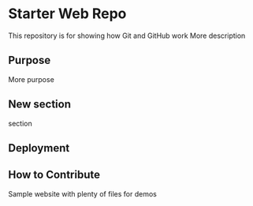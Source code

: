 # Starter Web Repo

This repository is for showing how Git and GitHub work
More description

## Purpose

More purpose

## New section

section

## Deployment

## How to Contribute

Sample website with plenty of files for demos
